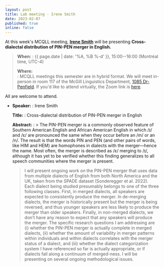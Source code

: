 ```yaml
---
layout: post
title: Lab meeting - Irene Smith
date: 2023-02-07
published: true
inline: false
---
```


At this week's MCQLL meeting, [**Irene Smith**](/people/smith.irene) will be presenting **Cross-dialectal distribution of PIN-PEN merger in English.**

> __When:__ 
> : {{ page.date | date: '%A, %B %-d' }}, 15:00--16:00 (Montréal time, UTC-4)
>
> __Where:__  
> : MCQLL meetings this semester are in hybrid format.  We will meet in-person in room 117 of the McGill Linguistics Department, [1085 Dr-Penfield](https://maps.mcgill.ca/?cmp=1&txt=EN&id=Penfield1085). If you'd like to attend virtually, the Zoom link is [here](https://mcgill.zoom.us/j/84089215248?pwd=UkpMK1FEV2dTaVpGSDMzLzJtNWFhUT09).

All are welcome to attend.

-  __Speaker:__
    : Irene Smith

    __Title:__
    : Cross-dialectal distribution of PIN-PEN merger in English

    __Abstract:__
    : > The PIN-PEN merger is a commonly observed feature of Southern American English and African American English in which /ɪ/ and /ɛ/ are pronounced the same when they occur before an /m/ or an /n/. The result is that the words PIN and PEN (and other pairs of words, like HIM and HEM) are homophones in dialects with the merger—hence the name. Most often, the merger is described as /ɛ/ merging to /ɪ/, although it has yet to be verified whether this finding generalizes to all speech communities where the merger is present. 
    > 
    > I will present ongoing work on the PIN-PEN merger that uses data from multiple dialects of English from both North America and the UK, taken from the SPADE dataset (Sonderegger et al. 2022). Each dialect being studied presumably belongs to one of the three following classes. First, in merged dialects, all speakers are expected to consistently produce the merger. In de-merging dialects, the merger is historically present but the merger is being reversed, and thus younger speakers are less likely to produce the merger than older speakers. Finally, in non-merged dialects, we don’t have any reason to expect that any speakers will produce the merger. The specific research questions I am addressing are (i) whether the PIN-PEN merger is actually complete in merged dialects, (ii) whether the amount of variability in merger patterns within individuals and within dialects correlates with the merger status of a dialect, and (iii) whether the dialect categorization system I have referenced so far is actually appropriate, or if dialects fall along a continuum of merged-ness. I will be presenting on several ongoing methodological issues.

